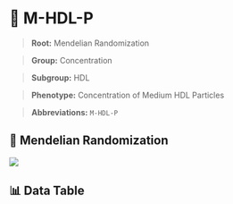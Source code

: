 # 🧪 M-HDL-P

> **Root:** Mendelian Randomization

> **Group:** Concentration  

> **Subgroup:** HDL

> **Phenotype:** Concentration of Medium HDL Particles  

> **Abbreviations:** `M-HDL-P`

## 🧬 Mendelian Randomization  

<img src="/MR/Figures/Inverse/MhengxianHDLhengxianP.png"/>


## 📊 Data Table


<CsvTableMRI src="/public/MR/Data/Inverse/MhengxianHDLhengxianP.csv"/>
